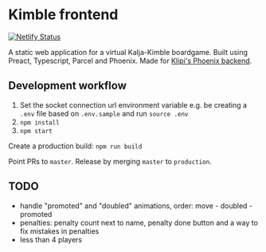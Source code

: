 # KimbIe frontend

[![Netlify Status](https://api.netlify.com/api/v1/badges/ee12766a-ab4d-4610-985b-1acdb8d9edb5/deploy-status)](https://app.netlify.com/sites/loving-ardinghelli-fa9c33/deploys)

A static web application for a virtual Kalja-Kimble boardgame. Built using Preact, Typescript, Parcel and Phoenix. Made for [Klipi's Phoenix backend](https://github.com/klipi/web_kimble).

## Development workflow

1. Set the socket connection url environment variable e.g. be creating a `.env` file based on `.env.sample` and run `source .env`
1. `npm install`
1. `npm start`

Create a production build: `npm run build`

Point PRs to `master`. Release by merging `master` to `production`.

## TODO

- handle "promoted" and "doubled" animations, order: move - doubled - promoted
- penalties: penalty count next to name, penalty done button and a way to fix mistakes in penalties
- less than 4 players
